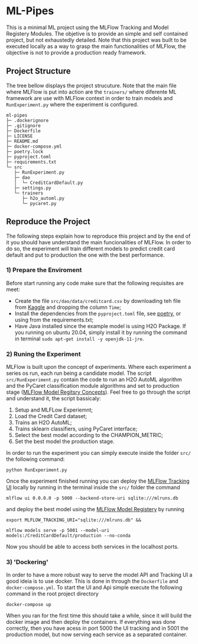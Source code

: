 # ML-Pipes

This is a minimal ML project using the MLFlow Tracking and Model Registery Modules. The objetive is to provide an simple and self contained project, but not exhaustedly detailed. Note that this project was built to be executed locally as a way to grasp the main functionalities of MLFlow, the objective is not to provide a production ready framework. 


## Project Structure

The tree bellow displays the project strucuture. Note that the main file where MLFlow is put into action are the `trainers/` where diferente ML framework are use with MLFlow context in order to train models and `RunExperiment.py` where the experiment is configured.  

```
ml-pipes
├─ .dockerignore
├─ .gitignore
├─ Dockerfile
├─ LICENSE
├─ README.md
├─ docker-compose.yml
├─ poetry.lock
├─ pyproject.toml
├─ requirements.txt
└─ src
   ├─ RunExperiment.py
   ├─ dao
   │  └─ CreditCardDefault.py
   ├─ settings.py
   └─ trainers
      ├─ h2o_automl.py
      └─ pycaret.py
```

## Reproduce the Project

The following steps explain how to reproduce this project and by the end of it you should have understand the main funcionalities of MLFlow. In order to do so, the experiment will train different models to predict credit card default and put to production the one with the best performance.


### 1) Prepare the Enviroment

Before start running any code make sure that the following requisites are meet:

- Create the file `src/dao/data/creditcard.csv` by downloading teh file from [Kaggle](https://www.kaggle.com/mlg-ulb/creditcardfraud) and dropping the column `Time`;
- Install the dependencies from the `pyproject.toml` file, see [poetry](https://python-poetry.org/), or using from the requirements.txt;
- Have Java installed since the example model is using H2O Package. If you running on ubuntu 20.04, simply install it by running the command in terminal `sudo apt-get install -y openjdk-11-jre`.

### 2) Runing the Experiment

MLFlow is built upon the concept of experiments. Where each experiment a series os run, each run being a candidate model. The script `src/RunExperiment.py` contain the code to run an H2O AutoML algorithm and the PyCaret classification module algorithms and set to production stage ([MLFlow Model Regitsry Concepts](https://www.mlflow.org/docs/latest/model-registry.html#concepts)). Feel free to go through the script and understand it, the script bassicaly:

1) Setup and MLFLow Experiemnt;
2) Load the Credit Card dataset;
3) Trains an H2O AutoML;
4) Trains sklearn classifiers, using PyCaret interface;
5) Select the best model according to the CHAMPION_METRIC;
6) Set the best model the production stage.

In order to run the experiment you can simply execute inside the folder `src/` the following command:
```shell
python RunExperiment.py
```

Once the experiment finished running you can deploy the [MLFlow Tracking UI](https://www.mlflow.org/docs/latest/tracking.html#tracking-ui) locally by running in the terminal inside the `src/` folder the command 
```shell
mlflow ui 0.0.0.0 -p 5000 --backend-store-uri sqlite:///mlruns.db
```

and deploy the best model using the [MLFlow Model Registery](https://www.mlflow.org/docs/latest/model-registry.html) by running

```shell
export MLFLOW_TRACKING_URI="sqlite:///mlruns.db" &&

mlflow models serve -p 5001 --model-uri models:/CreditCardDefault/production --no-conda
```

Now you should be able to access both services in the localhost ports.

### 3) 'Dockering'

In order to have a more robust way to serve the model API and Tracking UI a good ideia is to use docker. This is done in through the `Dockerfile` and `docker-compose.yml`. To start the UI and Api simple execute the following command in the root project directory
```
docker-compose up
```

When you ran for the first time this should take a while, since it will build the docker image and then deploy the containers. If everything was done correctly, then you have acess in port 5000 the UI tracking and in 5001 the production model, but now serving each service as a separated container.

